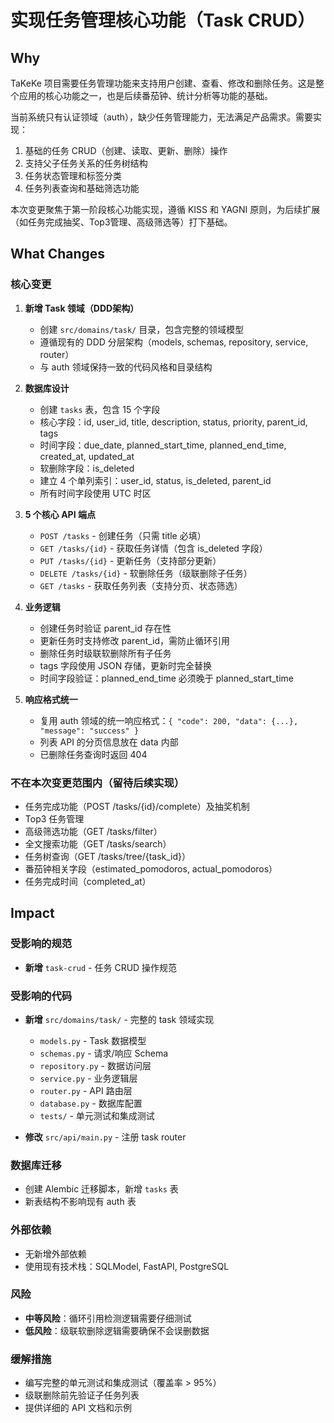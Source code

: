 # 实现任务管理核心功能（Task CRUD）

## Why

TaKeKe 项目需要任务管理功能来支持用户创建、查看、修改和删除任务。这是整个应用的核心功能之一，也是后续番茄钟、统计分析等功能的基础。

当前系统只有认证领域（auth），缺少任务管理能力，无法满足产品需求。需要实现：
1. 基础的任务 CRUD（创建、读取、更新、删除）操作
2. 支持父子任务关系的任务树结构
3. 任务状态管理和标签分类
4. 任务列表查询和基础筛选功能

本次变更聚焦于第一阶段核心功能实现，遵循 KISS 和 YAGNI 原则，为后续扩展（如任务完成抽奖、Top3管理、高级筛选等）打下基础。

## What Changes

### 核心变更

1. **新增 Task 领域（DDD架构）**
   - 创建 `src/domains/task/` 目录，包含完整的领域模型
   - 遵循现有的 DDD 分层架构（models, schemas, repository, service, router）
   - 与 auth 领域保持一致的代码风格和目录结构

2. **数据库设计**
   - 创建 `tasks` 表，包含 15 个字段
   - 核心字段：id, user_id, title, description, status, priority, parent_id, tags
   - 时间字段：due_date, planned_start_time, planned_end_time, created_at, updated_at
   - 软删除字段：is_deleted
   - 建立 4 个单列索引：user_id, status, is_deleted, parent_id
   - 所有时间字段使用 UTC 时区

3. **5 个核心 API 端点**
   - `POST /tasks` - 创建任务（只需 title 必填）
   - `GET /tasks/{id}` - 获取任务详情（包含 is_deleted 字段）
   - `PUT /tasks/{id}` - 更新任务（支持部分更新）
   - `DELETE /tasks/{id}` - 软删除任务（级联删除子任务）
   - `GET /tasks` - 获取任务列表（支持分页、状态筛选）

4. **业务逻辑**
   - 创建任务时验证 parent_id 存在性
   - 更新任务时支持修改 parent_id，需防止循环引用
   - 删除任务时级联软删除所有子任务
   - tags 字段使用 JSON 存储，更新时完全替换
   - 时间字段验证：planned_end_time 必须晚于 planned_start_time

5. **响应格式统一**
   - 复用 auth 领域的统一响应格式：`{ "code": 200, "data": {...}, "message": "success" }`
   - 列表 API 的分页信息放在 data 内部
   - 已删除任务查询时返回 404

### 不在本次变更范围内（留待后续实现）

- 任务完成功能（POST /tasks/{id}/complete）及抽奖机制
- Top3 任务管理
- 高级筛选功能（GET /tasks/filter）
- 全文搜索功能（GET /tasks/search）
- 任务树查询（GET /tasks/tree/{task_id}）
- 番茄钟相关字段（estimated_pomodoros, actual_pomodoros）
- 任务完成时间（completed_at）

## Impact

### 受影响的规范
- **新增** `task-crud` - 任务 CRUD 操作规范

### 受影响的代码
- **新增** `src/domains/task/` - 完整的 task 领域实现
  - `models.py` - Task 数据模型
  - `schemas.py` - 请求/响应 Schema
  - `repository.py` - 数据访问层
  - `service.py` - 业务逻辑层
  - `router.py` - API 路由层
  - `database.py` - 数据库配置
  - `tests/` - 单元测试和集成测试

- **修改** `src/api/main.py` - 注册 task router

### 数据库迁移
- 创建 Alembic 迁移脚本，新增 `tasks` 表
- 新表结构不影响现有 auth 表

### 外部依赖
- 无新增外部依赖
- 使用现有技术栈：SQLModel, FastAPI, PostgreSQL

### 风险
- **中等风险**：循环引用检测逻辑需要仔细测试
- **低风险**：级联软删除逻辑需要确保不会误删数据

### 缓解措施
- 编写完整的单元测试和集成测试（覆盖率 > 95%）
- 级联删除前先验证子任务列表
- 提供详细的 API 文档和示例

